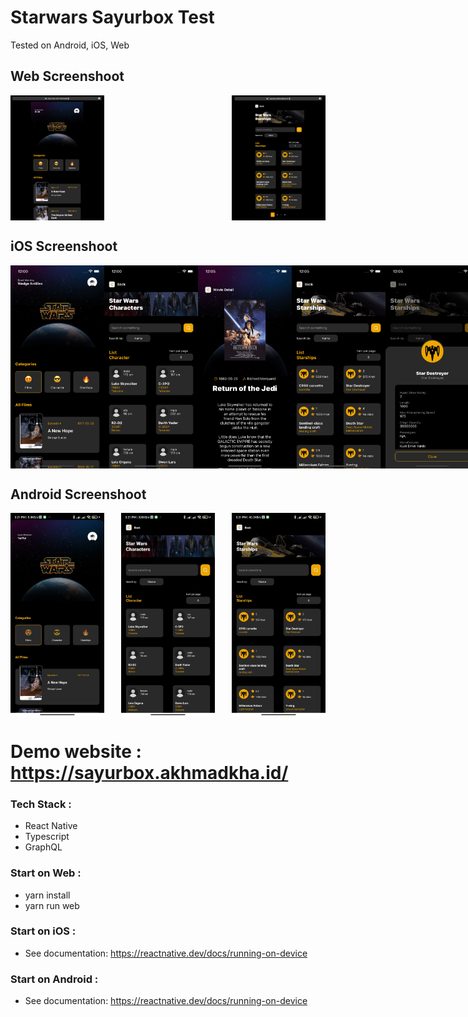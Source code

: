 
# Starwars Sayurbox Test
Tested on Android, iOS, Web

## Web Screenshoot
<div style="display: flex; flex-direction: row; justify-content: space-between">
 <img style="width: 150px" src="preview_app/web/web-1.png"/>
 <img style="width: 150px" src="preview_app/web/web-2.png"/>
</div>

## iOS Screenshoot
<div style="display: flex; flex-direction: row; justify-content: space-between">
 <img style="width: 150px" src="preview_app/ios/ios-1.png"/>
 <img style="width: 150px" src="preview_app/ios/ios-2.png"/>
 <img style="width: 150px" src="preview_app/ios/ios-3.png"/>
 <img style="width: 150px" src="preview_app/ios/ios-4.png"/>
 <img style="width: 150px" src="preview_app/ios/ios-5.png"/>
</div>

## Android Screenshoot
<div style="display: flex; flex-direction: row; justify-content: space-between">
 <img style="width: 150px" src="preview_app/android/android-1.jpeg"/>
 <img style="width: 150px" src="preview_app/android/android-2.jpeg"/>
 <img style="width: 150px" src="preview_app/android/android-3.jpeg"/>
</div>

# Demo website : https://sayurbox.akhmadkha.id/

### Tech Stack :
 - React Native
 - Typescript
 - GraphQL

### Start on Web :
- yarn install
- yarn run web 

### Start on iOS :
 - See documentation: https://reactnative.dev/docs/running-on-device

### Start on Android :
 - See documentation: https://reactnative.dev/docs/running-on-device


